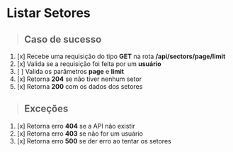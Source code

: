 # Listar Setores

> ## Caso de sucesso

1. [x] Recebe uma requisição do tipo **GET** na rota **/api/sectors/page/limit**
2. [x] Valida se a requisição foi feita por um **usuário**
3. [ ] Valida os parâmetros **page** e **limit**
4. [x] Retorna **204** se não tiver nenhum setor
5. [x] Retorna **200** com os dados dos setores

> ## Exceções

1. [x] Retorna erro **404** se a API não existir
2. [x] Retorna erro **403** se não for um usuário
3. [x] Retorna erro **500** se der erro ao tentar os setores